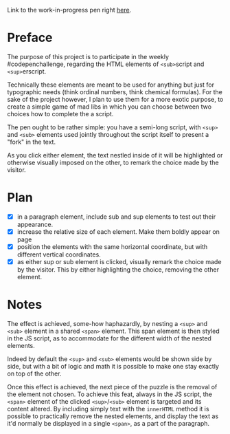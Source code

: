 Link to the work-in-progress pen right [here]().

# Preface 

The purpose of this project is to participate in the weekly #codepenchallenge, regarding the HTML elements of `<sub>`script and `<sup>`erscript.

Technically these elements are meant to be used for anything but just for typographic needs (think ordinal numbers, think chemical formulas). For the sake of the project however, I plan to use them for a more exotic purpose, to create a simple game of mad libs in which you can choose between two choices how to complete the a script.

The pen ought to be rather simple: you have a semi-long script, with `<sup>` and `<sub>` elements used jointly throughout the script itself to present a "fork" in the text.

As you click either element, the text nestled inside of it will be highlighted or otherwise visually imposed on the other, to remark the choice made by the visitor.

# Plan

- [x] in a paragraph element, include sub and sup elements to test out their appearance.
- [x] increase the relative size of each element. Make them boldly appear on page
- [x] position the elements with the same horizontal coordinate, but with different vertical coordinates. 
- [x] as either sup or sub element is clicked, visually remark the choice made by the visitor. This by either highlighting the choice, removing the other element.

# Notes 

The effect is achieved, some-how haphazardly, by nesting a `<sup>` and `<sub>` element in a shared `<span>` element. This span element is then styled in the JS script, as to accommodate for the different width of the nested elements.

Indeed by default the `<sup>` and `<sub>` elements would be shown side by side, but with a bit of logic and math it is possible to make one stay exactly on top of the other.

Once this effect is achieved, the next piece of the puzzle is the removal of the element not chosen. To achieve this feat, always in the JS script, the `<span>` element of the clicked `<sup>`/`<sub>` element is targeted and its content altered. By including simply text with the `innerHTML` method it is possible to practically remove the nested elements, and display the text as it'd normally be displayed in a single `<span>`, as a part of the paragraph.
